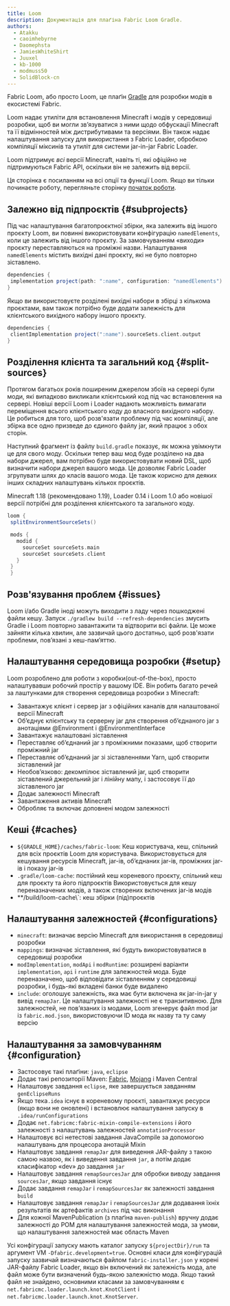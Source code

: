 ```yaml
---
title: Loom
description: Документація для плаґіна Fabric Loom Gradle.
authors:
  - Atakku
  - caoimhebyrne
  - Daomephsta
  - JamiesWhiteShirt
  - Juuxel
  - kb-1000
  - modmuss50
  - SolidBlock-cn
---
```


Fabric Loom, або просто Loom, це плаґін [Gradle](https://gradle.org/) для розробки модів в екосистемі Fabric.

Loom надає утиліти для встановлення Minecraft і модів у середовищі розробки, щоб ви могли зв’язуватися з ними щодо обфускації Minecraft та її відмінностей між дистрибутивами та версіями. Він також надає налаштування запуску для використання з Fabric Loader, обробкою компіляції міксинів та утиліт для системи jar-in-jar Fabric Loader.

Loom підтримує _всі_ версії Minecraft, навіть ті, які офіційно не підтримуються Fabric API, оскільки він не залежить від версії.

Ця сторінка є посиланням на всі опції та функції Loom. Якщо ви тільки починаєте роботу, перегляньте сторінку [початок роботи](getting-started/setting-up-a-development-environment).

## Залежно від підпроєктів {#subprojects}

Під час налаштування багатопроєктної збірки, яка залежить від іншого проєкту Loom, ви повинні використовувати конфігурацію `namedElements`, коли це залежить від іншого проєкту. За замовчуванням «виходи» проєкту переставляються на проміжні назви. Налаштування `namedElements` містить вихідні дані проєкту, які не було повторно зіставлено.

```groovy
dependencies {
 implementation project(path: ":name", configuration: "namedElements")
}
```

Якщо ви використовуєте розділені вихідні набори в збірці з кількома проєктами, вам також потрібно буде додати залежність для клієнтського вихідного набору іншого проєкту.

```groovy
dependencies {
 clientImplementation project(":name").sourceSets.client.output
}
```

## Розділення клієнта та загальний код {#split-sources}

Протягом багатьох років поширеним джерелом збоїв на сервері були моди, які випадково викликали клієнтський код під час встановлення на сервері. Новіші версії Loom і Loader надають можливість вимагати переміщення всього клієнтського коду до власного вихідного набору. Це робиться для того, щоб розв'язати проблему під час компіляції, але збірка все одно призведе до єдиного файлу jar, який працює з обох сторін.

Наступний фрагмент із файлу `build.gradle` показує, як можна увімкнути це для свого моду. Оскільки тепер ваш мод буде розділено на два набори джерел, вам потрібно буде використовувати новий DSL, щоб визначити набори джерел вашого мода. Це дозволяє Fabric Loader згрупувати шлях до класів вашого мода. Це також корисно для деяких інших складних налаштувань кількох проєктів.

Minecraft 1.18 (рекомендовано 1.19), Loader 0.14 і Loom 1.0 або новішої версії потрібні для розділення клієнтського та загального коду.

```groovy
loom {
 splitEnvironmentSourceSets()

 mods {
   modid {
     sourceSet sourceSets.main
     sourceSet sourceSets.client
   }
 }
 }
```

## Розв'язування проблем {#issues}

Loom і/або Gradle іноді можуть виходити з ладу через пошкоджені файли кешу. Запуск `./gradlew build --refresh-dependencies` змусить Gradle і Loom повторно завантажити та відтворити всі файли. Це може зайняти кілька хвилин, але зазвичай цього достатньо, щоб розв'язати проблеми, пов’язані з кеш-пам’яттю.

## Налаштування середовища розробки {#setup}

Loom розроблено для роботи з коробки(out-of-the-box), просто налаштувавши робочий простір у вашому IDE. Він робить багато речей за лаштунками для створення середовища розробки з Minecraft:

- Завантажує клієнт і сервер jar з офіційних каналів для налаштованої версії Minecraft
- Об’єднує клієнтську та серверну jar для створення об’єднаного jar з анотаціями @Environment і @EnvironmentInterface
- Завантажує налаштовані зіставлення
- Переставляє об’єднаний jar з проміжними показами, щоб створити проміжний jar
- Переставляє об’єднаний jar зі зіставленнями Yarn, щоб створити зіставлений jar
- Необов’язково: декомпілює зіставлений jar, щоб створити зіставлений джерельний jar і лінійну мапу, і застосовує її до зіставленого jar
- Додає залежності Minecraft
- Завантаження активів Minecraft
- Обробляє та включає доповнені модом залежності

## Кеші {#caches}

- `${GRADLE_HOME}/caches/fabric-loom`: Кеш користувача, кеш, спільний для всіх проєктів Loom для користувача. Використовується для кешування ресурсів Minecraft, jar-ів, об’єднаних jar-ів, проміжних jar-ів і показу jar-ів
- `.gradle/loom-cache`: постійний кеш кореневого проєкту, спільний кеш для проєкту та його підпроєктів Використовується для кешу переназначених модів, а також створених включених jar-ів модів
- \*\*/build/loom-cache\\`: кеш збірки (під)проєктів

## Налаштування залежностей {#configurations}

- `minecraft`: визначає версію Minecraft для використання в середовищі розробки
- `mappings`: визначає зіставлення, які будуть використовуватися в середовищі розробки
- `modImplementation`, `modApi` і `modRuntime`: розширені варіанти `implementation`, `api` і `runtime` для залежностей мода. Буде переназначено, щоб відповідати зіставленням у середовищі розробки, і будь-які вкладені банки буде видалено
- `include`: оголошує залежність, яка має бути включена як jar-in-jar у вивід `remapJar`. Це налаштування залежності не є транзитивною. Для залежностей, не пов’язаних із модами, Loom згенерує файл mod jar із `fabric.mod.json`, використовуючи ID мода як назву та ту саму версію

## Налаштування за замовчуванням {#configuration}

- Застосовує такі плаґіни: `java`, `eclipse`
- Додає такі репозиторії Maven: [Fabric](https://maven.fabricmc.net/), [Mojang](https://libraries.minecraft.net/) і Maven Central
- Налаштовує завдання `eclipse`, яке завершується завданням `genEclipseRuns`
- Якщо тека`.idea` існує в кореневому проєкті, завантажує ресурси (якщо вони не оновлені) і встановлює налаштування запуску в `.idea/runConfigurations`
- Додає `net.fabricmc:fabric-mixin-compile-extensions` і його залежності з налаштувань залежностей `annotationProcessor`
- Налаштовує всі нетестові завдання JavaCompile за допомогою налаштувань для процесора анотацій Mixin
- Налаштовує завдання `remapJar` для виведення JAR-файлу з такою самою назвою, як і виведення завдання `jar`, а потім додає класифікатор «dev» до завдання `jar`
- Налаштовує завдання `remapSourcesJar` для обробки виводу завдання `sourcesJar`, якщо завдання існує
- Додає завдання `remapJar` і `remapSourcesJar` як залежності завдання `build`
- Налаштовує завдання `remapJar` і `remapSourcesJar` для додавання їхніх результатів як артефактів `archives` під час виконання
- Для кожної MavenPublication (з плаґіна `maven-publish`) вручну додає залежності до POM для налаштування залежностей мода, за умови, що налаштування залежностей має область Maven

Усі конфігурації запуску мають каталог запуску `${projectDir}/run` та аргумент VM `-Dfabric.development=true`. Основні класи для конфігурацій запуску зазвичай визначаються файлом `fabric-installer.json` у корені JAR-файлу Fabric Loader, якщо він включений як залежність мода, але файл може бути визначений будь-якою залежністю мода. Якщо такий файл не знайдено, основними класами за замовчуванням є `net.fabricmc.loader.launch.knot.KnotClient` і `net.fabricmc.loader.launch.knot.KnotServer`.
